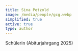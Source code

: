 ```yaml
---
title: Sina Petzold
image: /media/people/gcg.webp
simplified: true
active: true
type: author
---
```

Schülerin (Abiturjahrgang 2025)
